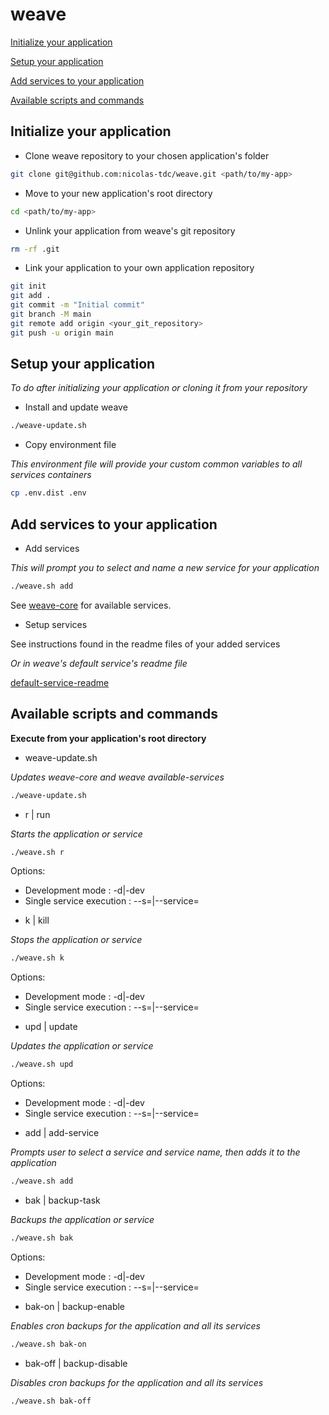 # weave

[Initialize your application](#initialize-your-application)

[Setup your application](#setup-your-application)

[Add services to your application](#add-services-to-your-application)

[Available scripts and commands](#available-scripts-and-commands)

## Initialize your application

- Clone weave repository to your chosen application's folder
```bash
git clone git@github.com:nicolas-tdc/weave.git <path/to/my-app>
```

- Move to your new application's root directory
```bash
cd <path/to/my-app>
```

- Unlink your application from weave's git repository
```bash
rm -rf .git
```

- Link your application to your own application repository
```bash
git init
git add .
git commit -m "Initial commit"
git branch -M main
git remote add origin <your_git_repository>
git push -u origin main
```

## Setup your application   
*To do after initializing your application or cloning it from your repository*

- Install and update weave
```bash
./weave-update.sh
```

- Copy environment file

*This environment file will provide your custom common variables to all services containers*
```bash
cp .env.dist .env
```

## Add services to your application

- Add services

*This will prompt you to select and name a new service for your application*
```bash
./weave.sh add
```
See [weave-core](https://github.com/nicolas-tdc/weave-core) for available services.

- Setup services

See instructions found in the readme files of your added services

*Or in weave's default service's readme file*

[default-service-readme](https://github.com/nicolas-tdc/weave-core/blob/main/default-service/README.md)

## Available scripts and commands
**Execute from your application's root directory**

- weave-update.sh

*Updates weave-core and weave available-services*
```bash
./weave-update.sh
```

- r | run

*Starts the application or service*
```bash
./weave.sh r
```
Options:
* Development mode : -d|-dev
* Single service execution : --s=<service-name>|--service=<service-name>

- k | kill

*Stops the application or service*
```bash
./weave.sh k
```
Options:
* Development mode : -d|-dev
* Single service execution : --s=<service-name>|--service=<service-name>

- upd | update

*Updates the application or service*
```bash
./weave.sh upd
```
Options:
* Development mode : -d|-dev
* Single service execution : --s=<service-name>|--service=<service-name>

- add | add-service

*Prompts user to select a service and service name, then adds it to the application*
```bash
./weave.sh add
```

- bak | backup-task

*Backups the application or service*
```bash
./weave.sh bak
```
Options:
* Development mode : -d|-dev
* Single service execution : --s=<service-name>|--service=<service-name>

- bak-on | backup-enable

*Enables cron backups for the application and all its services*
```bash
./weave.sh bak-on
```

- bak-off | backup-disable

*Disables cron backups for the application and all its services*
```bash
./weave.sh bak-off
```
